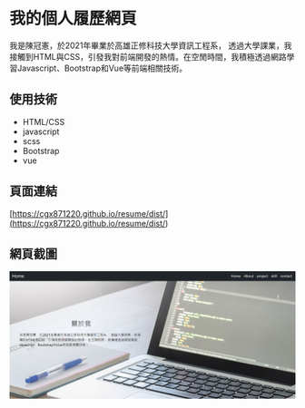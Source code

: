 # 我的個人履歷網頁
 我是陳冠憲，於2021年畢業於高雄正修科技大學資訊工程系， 透過大學課業，我接觸到HTML與CSS，引發我對前端開發的熱情。在空閒時間，我積極透過網路學習Javascript、Bootstrap和Vue等前端相關技術。

## 使用技術
* HTML/CSS
* javascript
* scss
* Bootstrap
* vue

## 頁面連結
[https://cgx871220.github.io/resume/dist/](<https://cgx871220.github.io/resume/dist/>)


## 網頁截圖
![TitlePage](/src/assets/titlepage.png)